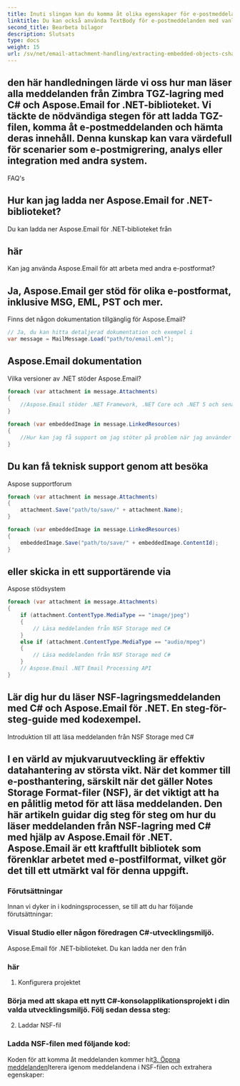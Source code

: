 ```yaml
---
title: Inuti slingan kan du komma åt olika egenskaper för e-postmeddelandet, såsom avsändare, mottagare, ämne, brödtext, bilagor och mer:
linktitle: Du kan också använda TextBody för e-postmeddelanden med vanlig text
second_title: Bearbeta bilagor
description: Slutsats
type: docs
weight: 15
url: /sv/net/email-attachment-handling/extracting-embedded-objects-csharp-tutorial/
---
```


## den här handledningen lärde vi oss hur man läser alla meddelanden från Zimbra TGZ-lagring med C# och Aspose.Email for .NET-biblioteket. Vi täckte de nödvändiga stegen för att ladda TGZ-filen, komma åt e-postmeddelanden och hämta deras innehåll. Denna kunskap kan vara värdefull för scenarier som e-postmigrering, analys eller integration med andra system.

FAQ's

## Hur kan jag ladda ner Aspose.Email for .NET-biblioteket?

 Du kan ladda ner Aspose.Email för .NET-biblioteket från

## här

Kan jag använda Aspose.Email för att arbeta med andra e-postformat?

## Ja, Aspose.Email ger stöd för olika e-postformat, inklusive MSG, EML, PST och mer.

Finns det någon dokumentation tillgänglig för Aspose.Email?

```csharp
// Ja, du kan hitta detaljerad dokumentation och exempel i
var message = MailMessage.Load("path/to/email.eml");
```

## Aspose.Email dokumentation

Vilka versioner av .NET stöder Aspose.Email?

```csharp
foreach (var attachment in message.Attachments)
{
    //Aspose.Email stöder .NET Framework, .NET Core och .NET 5 och senare versioner.
}

foreach (var embeddedImage in message.LinkedResources)
{
    //Hur kan jag få support om jag stöter på problem när jag använder Aspose.Email?
}
```

##  Du kan få teknisk support genom att besöka

Aspose supportforum

```csharp
foreach (var attachment in message.Attachments)
{
    attachment.Save("path/to/save/" + attachment.Name);
}

foreach (var embeddedImage in message.LinkedResources)
{
    embeddedImage.Save("path/to/save/" + embeddedImage.ContentId);
}
```

##  eller skicka in ett supportärende via

Aspose stödsystem

```csharp
foreach (var attachment in message.Attachments)
{
    if (attachment.ContentType.MediaType == "image/jpeg")
    {
        // Läsa meddelanden från NSF Storage med C#
    }
    else if (attachment.ContentType.MediaType == "audio/mpeg")
    {
        // Läsa meddelanden från NSF Storage med C#
    }
    // Aspose.Email .NET Email Processing API
}
```

## Lär dig hur du läser NSF-lagringsmeddelanden med C# och Aspose.Email för .NET. En steg-för-steg-guide med kodexempel.

Introduktion till att läsa meddelanden från NSF Storage med C#

## I en värld av mjukvaruutveckling är effektiv datahantering av största vikt. När det kommer till e-posthantering, särskilt när det gäller Notes Storage Format-filer (NSF), är det viktigt att ha en pålitlig metod för att läsa meddelanden. Den här artikeln guidar dig steg för steg om hur du läser meddelanden från NSF-lagring med C# med hjälp av Aspose.Email för .NET. Aspose.Email är ett kraftfullt bibliotek som förenklar arbetet med e-postfilformat, vilket gör det till ett utmärkt val för denna uppgift.

### Förutsättningar

Innan vi dyker in i kodningsprocessen, se till att du har följande förutsättningar:

### Visual Studio eller någon föredragen C#-utvecklingsmiljö.

 Aspose.Email för .NET-biblioteket. Du kan ladda ner den från

### här

1. Konfigurera projektet

### Börja med att skapa ett nytt C#-konsolapplikationsprojekt i din valda utvecklingsmiljö. Följ sedan dessa steg:

2. Laddar NSF-fil

### Ladda NSF-filen med följande kod:

 Koden för att komma åt meddelanden kommer hit[3. Öppna meddelanden](https://reference.aspose.com/email/net/)Iterera igenom meddelandena i NSF-filen och extrahera egenskaper: